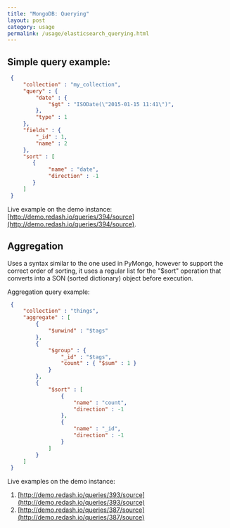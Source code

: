 ```yaml
---
title: "MongoDB: Querying"
layout: post
category: usage
permalink: /usage/elasticsearch_querying.html
---
```


## Simple query example:

```json
 {
     "collection" : "my_collection",
     "query" : {
         "date" : {
             "$gt" : "ISODate(\"2015-01-15 11:41\")",
         },
         "type" : 1
     },
     "fields" : {
         "_id" : 1,
         "name" : 2
     },
     "sort" : [
        {
             "name" : "date",
             "direction" : -1
        }
     ]
 }
```

Live example on the demo instance: [http://demo.redash.io/queries/394/source](http://demo.redash.io/queries/394/source).

## Aggregation

Uses a syntax similar to the one used in PyMongo, however to support the correct order of sorting, it uses a regular list for the "$sort" operation that converts into a SON (sorted dictionary) object before execution.

Aggregation query example:

```json
 {
     "collection" : "things",
     "aggregate" : [
         {
             "$unwind" : "$tags"
         },
         {
             "$group" : {
                 "_id" : "$tags",
                 "count" : { "$sum" : 1 }
             }
         },
         {
             "$sort" : [
                 {
                     "name" : "count",
                     "direction" : -1
                 },
                 {
                     "name" : "_id",
                     "direction" : -1
                 }
             ]
         }
     ]
 }
```

Live examples on the demo instance:

1. [http://demo.redash.io/queries/393/source](http://demo.redash.io/queries/393/source)
2. [http://demo.redash.io/queries/387/source](http://demo.redash.io/queries/387/source)
